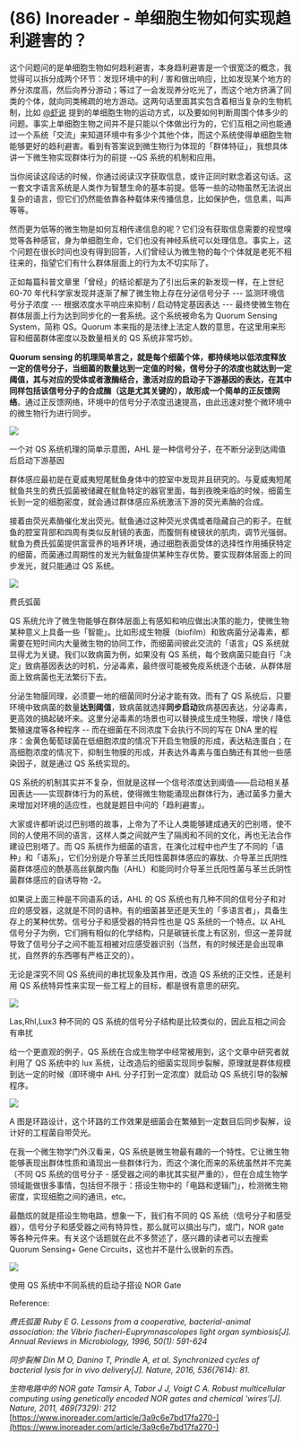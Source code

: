 # (86) Inoreader - 单细胞生物如何实现趋利避害的？
这个问题问的是单细胞生物如何趋利避害，本身趋利避害是一个很宽泛的概念，我觉得可以拆分成两个环节：发现环境中的利 / 害和做出响应，比如发现某个地方的养分浓度高，然后向养分游动；等过了一会发现养分吃光了，而这个地方挤满了同类的个体，就向同类稀疏的地方游动。这两句话里面其实包含着相当复杂的生物机制，比如 [@虾说](http://www.zhihu.com/people/52e61eebd78efc4554e7de3bf539777b) 提到的单细胞生物的运动方式，以及要如何判断周围个体多少的问题。事实上单细胞生物之间并不是只能以个体做出行为的，它们互相之间也能通过一个系统「交流」来知道环境中有多少个其他个体，而这个系统使得单细胞生物能够更好的趋利避害。看到有答案说到微生物行为体现的「群体特征」，我想具体讲一下微生物实现群体行为的前提 --QS 系统的机制和应用。

当你阅读这段话的时候，你通过阅读汉字获取信息，或许正同时默念着这句话。这一套文字语言系统是人类作为智慧生命的基本前提。低等一些的动物虽然无法说出复杂的语言，但它们仍然能依靠各种载体来传播信息，比如保护色，信息素，叫声等等。

然而更为低等的微生物是如何互相传递信息的呢？它们没有获取信息需要的视觉嗅觉等各种感官，身为单细胞生命，它们也没有神经系统可以处理信息。事实上，这个问题在很长时间也没有得到回答，人们曾经认为微生物的每个个体就是老死不相往来的，指望它们有什么群体层面上的行为太不切实际了。

正如每篇科普文章里「曾经」的结论都是为了引出后来的新发现一样，在上世纪 60-70 年代科学家发现并逐渐了解了微生物上存在分泌信号分子 --- 监测环境信号分子浓度 --- 根据浓度水平响应来抑制 / 启动特定基因表达 --- 最终使微生物在群体层面上行为达到同步化的一套系统。这个系统被命名为 Quorum Sensing System，简称 QS。Quorum 本来指的是法律上法定人数的意思，在这里用来形容和细菌群体密度以及数量相关的 QS 系统非常巧妙。

**Quorum sensing 的机理简单言之，就是每个细菌个体，都持续地以低浓度释放一定的信号分子，当细菌的数量达到一定值的时候，信号分子的浓度也就达到一定阈值，其与对应的受体或者激酶结合，激活对应的启动子下游基因的表达，在其中同样包括该信号分子的合成酶（这是尤其关键的），故形成一个简单的正反馈网络**。通过正反馈网络，环境中的信号分子浓度迅速提高，由此迅速对整个微环境中的微生物行为进行同步。

![](https://pic4.zhimg.com/v2-3eb873ba22b0b97418fc508420b76c7f_720w.jpg?source=8673f162)

一个对 QS 系统机理的简单示意图，AHL 是一种信号分子，在不断分泌到达阈值后启动下游基因

群体感应最初是在夏威夷短尾鱿鱼身体中的腔室中发现并且研究的。与夏威夷短尾鱿鱼共生的费氏弧菌被储藏在鱿鱼特定的器官里面，每到夜晚来临的时候，细菌生长到一定的细胞密度，就会通过群体感应系统激活下游的荧光素酶的合成。

接着由荧光素酶催化发出荧光。鱿鱼通过这种荧光求偶或者隐藏自己的影子。在鱿鱼的腔室背部和四周有类似反射镜的表面，而腹侧有棱镜状的肌肉，调节光强弱。鱿鱼为费氏弧菌提供富营养的培养环境，通过细胞表面受体的选择性作用捕获特定的细菌，而菌通过周期性的发光为鱿鱼提供某种生存优势。要实现群体层面上的同步发光，就只能通过 QS 系统。

![](https://pic1.zhimg.com/v2-0c3bd9038f7caf46764125c5c4e74f84_720w.jpg?source=8673f162)

费氏弧菌

QS 系统允许了微生物能够在群体层面上有感知和响应做出决策的能力，使微生物某种意义上具备一些「智能」。比如形成生物膜（biofilm）和致病菌分泌毒素，都需要在短时间内大量微生物的协同工作，而细菌间彼此交流的「语言」QS 系统就显得尤为关键。我们以致病菌为例，如果没有 QS 系统，每个致病菌只能自行「决定」致病基因表达的时机，分泌毒素，最终很可能被免疫系统逐个击破，从群体层面上致病菌也无法繁衍下去。

分泌生物膜同理，必须要一地的细菌同时分泌才能有效。而有了 QS 系统后，只要环境中致病菌的数量**达到阈值**，致病菌就选择**同步启动**致病基因表达，分泌毒素，更高效的搞起破坏来。这里分泌毒素的场景也可以替换成生成生物膜，增快 / 降低繁殖速度等各种程序 -- 而在细菌在不同浓度下会执行不同的写在 DNA 里的程序：金黄色葡萄球菌在低细胞浓度的情况下开启生物膜的形成，表达粘连蛋白；在高细胞浓度的情况下，抑制生物膜的形成，并表达外毒素与蛋白酶还有其他一些感染因子，就是通过 QS 系统实现的。

QS 系统的机制其实并不复杂，但就是这样一个信号浓度达到阈值——启动相关基因表达——实现群体行为的系统，使得微生物能涌现出群体行为，通过菌多力量大来增加对环境的适应性，也就是题目中问的「趋利避害」。

大家或许都听说过巴别塔的故事，上帝为了不让人类能够建成通天的巴别塔，使不同的人使用不同的语言，这样人类之间就产生了隔阂和不同的文化，再也无法合作建设巴别塔了。而 QS 系统作为细菌的语言，在演化过程中也产生了不同的「语种」和「语系」，它们分别是介导革兰氏阳性菌群体感应的寡肽、介导革兰氏阴性菌群体感应的酰基高丝氨酸内酯（AHL）和能同时介导革兰氏阳性菌与革兰氏阴性菌群体感应的自诱导物 -2。

如果说上面三种是不同语系的话，AHL 的 QS 系统也有几种不同的信号分子和对应的感受器，这就是不同的语种。有的细菌甚至还是天生的「多语言者」，具备生存上的某种优势。信号分子和感受器的特异性也是 QS 系统的一个特点。以 AHL 信号分子为例，它们拥有相似的化学结构，只是碳链长度上有区别，但这一差异就导致了信号分子之间不能互相被对应感受器识别（当然，有的时候还是会出现串扰，自然界的东西哪有严格正交的）。

无论是深究不同 QS 系统间的串扰现象及其作用，改造 QS 系统的正交性，还是利用 QS 系统特异性来实现一些工程上的目标，都是很有意思的研究。

![](https://pic2.zhimg.com/v2-c6e437422341ea6083cb7bb491195d5f_720w.jpg?source=8673f162)

Las,Rhl,Lux3 种不同的 QS 系统的信号分子结构是比较类似的，因此互相之间会有串扰

给一个更直观的例子，QS 系统在合成生物学中经常被用到，这个文章中研究者就利用了 QS 系统中的 lux 系统，让改造后的细菌实现同步裂解，原理就是群体规模到达一定的时候（即环境中 AHL 分子打到一定浓度）就启动 QS 系统引导的裂解程序。

![](https://pic1.zhimg.com/v2-7d4b275aea178430d51c14f4865cb788_720w.jpg?source=8673f162)

A 图是环路设计，这个环路的工作效果是细菌会在繁殖到一定数目后同步裂解，设计好的工程菌自带荧光。

在我一个微生物学门外汉看来，QS 系统是微生物最有趣的一个特性。它让微生物能够表现出群体性质和涌现出一些群体行为，而这个演化而来的系统虽然并不完美（不同 QS 系统的信号分子 - 感受器之间的串扰其实挺严重的），但在合成生物学领域能做很多事情，包括但不限于：搭设生物中的「电路和逻辑门」，检测微生物密度，实现细胞之间的通讯，etc。

最酷炫的就是搭设生物电路，想象一下，我们有不同的 QS 系统（信号分子和感受器），信号分子和感受器之间有特异性，那么就可以搞出与门，或门，NOR gate 等各种元件来。有关这个话题就在此不多赘述了，感兴趣的读者可以去搜索 Quorum Sensing+ Gene Circuits，这也并不是什么很新的东西。

![](https://pic3.zhimg.com/v2-e53d1aadba2e3348ea7c7b1ae421f583_720w.jpg?source=8673f162)

使用 QS 系统中不同系统的启动子搭设 NOR Gate

Reference:

_费氏弧菌 Ruby E G. Lessons from a cooperative, bacterial-animal association: the Vibrio fischeri–Euprymnascolopes light organ symbiosis\[J]. Annual Reviews in Microbiology, 1996, 50(1): 591-624_

_同步裂解 Din M O, Danino T, Prindle A, et al. Synchronized cycles of bacterial lysis for in vivo delivery\[J]. Nature, 2016, 536(7614): 81._

_生物电路中的 NOR gate Tamsir A, Tabor J J, Voigt C A. Robust multicellular computing using genetically encoded NOR gates and chemical ‘wires’\[J]. Nature, 2011, 469(7329): 212_ 
 [https://www.inoreader.com/article/3a9c6e7bd17fa270-](https://www.inoreader.com/article/3a9c6e7bd17fa270-)
